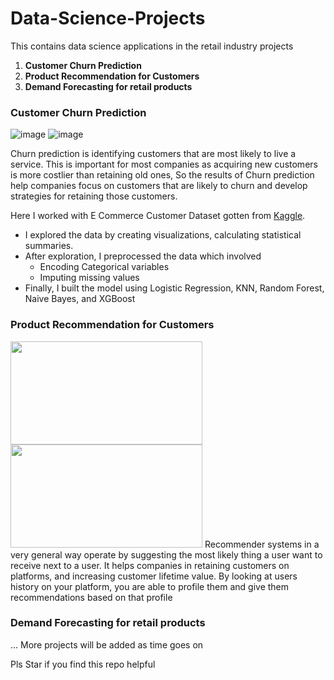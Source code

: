 # Data-Science-Projects
This contains data science applications in the retail industry projects
1. **Customer Churn Prediction**
2. **Product Recommendation for Customers**
3. **Demand Forecasting for retail products**

### Customer Churn Prediction
![image](https://user-images.githubusercontent.com/42872872/158339814-d33fb740-9d1e-4d31-acfa-faccaac69afc.png)
![image](https://user-images.githubusercontent.com/42872872/158338960-d5ac49da-e8e7-4af9-a368-d3ea5b12e11e.png)

Churn prediction is identifying customers that are most likely to live a service. This is important for most companies as acquiring new customers is more costlier than retaining old ones, So the results of Churn prediction help companies focus on customers that are likely to churn and develop strategies for retaining those customers.

Here I worked with E Commerce Customer Dataset gotten from [Kaggle](https://www.kaggle.com/ankitverma2010/ecommerce-customer-churn-analysis-and-prediction). 
* I explored the data by creating visualizations, calculating statistical summaries.
* After exploration, I preprocessed the data which involved
    * Encoding Categorical variables
    * Imputing missing values
* Finally, I built the model using Logistic Regression, KNN, Random Forest, Naive Bayes, and XGBoost

### Product Recommendation for Customers
<img src="https://editor.analyticsvidhya.com/uploads/88506recommendation%20system.png" width=307 height=165> <img src="https://cdn.lynda.com/course/5028662/5028662-1555021422396-16x9.jpg" width=307 height=165>
Recommender systems in a very general way operate by suggesting the most likely thing a user want to receive next to a user. It helps companies in retaining customers on platforms, and increasing customer lifetime value. By looking at users history on your platform, you are able to profile them and give them recommendations based on that profile
### Demand Forecasting for retail products
...
More projects will be added as time goes on


Pls Star if you find this repo helpful

